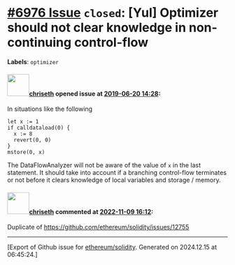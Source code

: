 # [\#6976 Issue](https://github.com/ethereum/solidity/issues/6976) `closed`: [Yul] Optimizer should not clear knowledge in non-continuing control-flow
**Labels**: `optimizer`


#### <img src="https://avatars.githubusercontent.com/u/9073706?v=4" width="50">[chriseth](https://github.com/chriseth) opened issue at [2019-06-20 14:28](https://github.com/ethereum/solidity/issues/6976):

In situations like the following
```
let x := 1
if calldataload(0) {
  x := 8
  revert(0, 0)
}
mstore(0, x)
```
The DataFlowAnalyzer will not be aware of the value of `x` in the last statement. It should take into account if a branching control-flow terminates or not before it clears knowledge of local variables and storage / memory.

#### <img src="https://avatars.githubusercontent.com/u/9073706?v=4" width="50">[chriseth](https://github.com/chriseth) commented at [2022-11-09 16:12](https://github.com/ethereum/solidity/issues/6976#issuecomment-1308998409):

Duplicate of https://github.com/ethereum/solidity/issues/12755


-------------------------------------------------------------------------------



[Export of Github issue for [ethereum/solidity](https://github.com/ethereum/solidity). Generated on 2024.12.15 at 06:45:24.]
